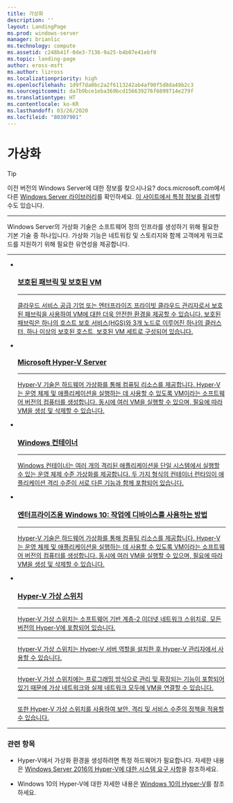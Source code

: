 ```yaml
---
title: 가상화
description: ''
layout: LandingPage
ms.prod: windows-server
manager: brianlic
ms.technology: compute
ms.assetid: c248b41f-0de3-7136-9a25-b4b07e41ebf0
ms.topic: landing-page
author: eross-msft
ms.author: lizross
ms.localizationpriority: high
ms.openlocfilehash: 1d9f7da0bc2a2f6113242ab4af90f5d8da49b2c3
ms.sourcegitcommit: da7b9bce1eba369bcd156639276f6899714e279f
ms.translationtype: HT
ms.contentlocale: ko-KR
ms.lasthandoff: 03/26/2020
ms.locfileid: "80307901"
---
```

# <a name="virtualization"></a>가상화

>[!TIP]
> 이전 버전의 Windows Server에 대한 정보를 찾으시나요? docs.microsoft.com에서 다른 [Windows Server 라이브러리](/previous-versions/windows/)를 확인하세요. [이 사이트에서 특정 정보를 검색](https://docs.microsoft.com/search/index?search=Windows+Server&dataSource=previousVersions)할 수도 있습니다.

<HR />

Windows Server의 가상화 기술은 소프트웨어 정의 인프라를 생성하기 위해 필요한 기본 기술 중 하나입니다. 가상화 기능은 네트워킹 및 스토리지와 함께 고객에게 워크로드를 지원하기 위해 필요한 유연성을 제공합니다.

<HR />
<ul class="cardsI panelContent">
<li>
          <a href="../security/guarded-fabric-shielded-vm/guarded-fabric-and-shielded-vms.md">
          <div class="cardSize">
            <div class="cardPadding">
                <div class="card">
                    <div class="cardImageOuter">
                        <div class="cardImage">
                            <img src="../media/i-virtualize.svg" alt="" />
                        </div>
                    </div>
                    <div class="cardText">
                        <h3>보호된 패브릭 및 보호된 VM</h3>
<HR />
                        <p>클라우드 서비스 공급 기업 또는 엔터프라이즈 프라이빗 클라우드 관리자로서 보호된 패브릭을 사용하여 VM에 대한 더욱 안전한 환경을 제공할 수 있습니다. 보호된 패브릭은 하나의 호스트 보호 서비스(HGS)와 3개 노드로 이루어진 하나의 클러스터, 하나 이상의 보호된 호스트, 보호된 VM 세트로 구성되어 있습니다.</p>
                     </div>
                  </div>
              </div>
          </div>
       </a>
    </li>
<li>
          <a href="https://docs.microsoft.com/windows-server/virtualization/hyper-v/hyper-v-server-2016">
          <div class="cardSize">
            <div class="cardPadding">
                <div class="card">
                    <div class="cardImageOuter">
                        <div class="cardImage">
                        <img src="../media/i-virtualize.svg" alt="" />
                        </div>
                    </div>
                    <div class="cardText">
                        <h3>Microsoft Hyper-V Server</h3>
<HR />
                        <p>Hyper-V 기술은 하드웨어 가상화를 통해 컴퓨팅 리소스를 제공합니다. Hyper-V는 운영 체제 및 애플리케이션을 실행하는 데 사용할 수 있도록 VM이라는 소프트웨어 버전의 컴퓨터를 생성합니다. 동시에 여러 VM을 실행할 수 있으며, 필요에 따라 VM을 생성 및 삭제할 수 있습니다.</p>
                     </div>
                  </div>
              </div>
          </div>
       </a>
    </li>
<li>
         <a href="https://docs.microsoft.com/virtualization/windowscontainers">
         <div class="cardSize">
            <div class="cardPadding">
                <div class="card">
                    <div class="cardImageOuter">
                        <div class="cardImage">
                            <img src="../media/i-virtualize.svg" alt="" />
                        </div>
                    </div>
                    <div class="cardText">
                        <h3>Windows 컨테이너</h3>
<HR />
                        <p>Windows 컨테이너는 여러 개의 격리된 애플리케이션을 단일 시스템에서 실행할 수 있는 운영 체제 수준 가상화를 제공합니다. 두 가지 형식의 컨테이너 런타임이 애플리케이션 격리 수준이 서로 다른 기능과 함께 포함되어 있습니다.</p>
                     </div>
                  </div>
              </div>
          </div>
       </a>
    </li>
<li>
      <a href="hyper-v/Hyper-V-on-Windows-Server.md">
         <div class="cardSize">
            <div class="cardPadding">
                <div class="card">
                    <div class="cardImageOuter">
                        <div class="cardImage">
                            <img src="../media/i-virtualize.svg" alt="" />
                        </div>
                    </div>
                    <div class="cardText">
                       <h3>엔터프라이즈용 Windows 10: 작업에 디바이스를 사용하는 방법</h3>
<HR />
                       <p>Hyper-V 기술은 하드웨어 가상화를 통해 컴퓨팅 리소스를 제공합니다. Hyper-V는 운영 체제 및 애플리케이션을 실행하는 데 사용할 수 있도록 VM이라는 소프트웨어 버전의 컴퓨터를 생성합니다. 동시에 여러 VM을 실행할 수 있으며, 필요에 따라 VM을 생성 및 삭제할 수 있습니다.</p>
                     </div>
                  </div>
              </div>
          </div>
       </a>
    </li>
<li>
          <a href="hyper-v-virtual-switch/Hyper-V-Virtual-Switch.md">
          <div class="cardSize">
            <div class="cardPadding">
                <div class="card">
                    <div class="cardImageOuter">
                        <div class="cardImage">
                            <img src="../media/i-virtualize.svg" alt="" />
                        </div>
                    </div>
                    <div class="cardText">
                        <h3>Hyper-V 가상 스위치</h3>
<HR />
                        <p>Hyper-V 가상 스위치는 소프트웨어 기반 계층-2 이더넷 네트워크 스위치로, 모든 버전의 Hyper-V에 포함되어 있습니다.</p>
<HR />
                        <p>Hyper-V 가상 스위치는 Hyper-V 서버 역할을 설치한 후 Hyper-V 관리자에서 사용할 수 있습니다.</p>
<HR />
                        <p>Hyper-V 가상 스위치에는 프로그래밍 방식으로 관리 및 확장되는 기능이 포함되어 있기 때문에 가상 네트워크와 실제 네트워크 모두에 VM을 연결할 수 있습니다.</p>
<HR />
                        <p>또한 Hyper-V 가상 스위치를 사용하여 보안, 격리 및 서비스 수준의 정책을 적용할 수 있습니다.</p>
                     </div>
                  </div>
              </div>
          </div>
       </a>
    </li>
</ul>

---

### <a name="related"></a>관련 항목

- Hyper-V에서 가상화 환경을 생성하려면 특정 하드웨어가 필요합니다. 자세한 내용은 [Windows Server 2016의 Hyper-V에 대한 시스템 요구 사항](./hyper-v/system-requirements-for-hyper-v-on-windows.md)을 참조하세요. 

- Windows 10의 Hyper-V에 대한 자세한 내용은 [Windows 10의 Hyper-V](https://docs.microsoft.com/virtualization/hyper-v-on-windows)를 참조하세요.


